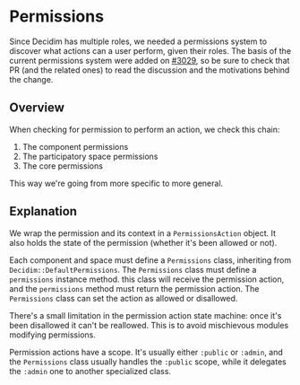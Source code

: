 # Permissions

Since Decidim has multiple roles, we needed a permissions system to discover what actions can a user perform, given their roles. The basis of the current permissions system were added on [\#3029](https://github.com/decidim/decidim/pull/3029), so be sure to check that PR (and the related ones) to read the discussion and the motivations behind the change.

## Overview

When checking for permission to perform an action, we check this chain:

1. The component permissions
1. The participatory space permissions
1. The core permissions

This way we're going from more specific to more general.

## Explanation

We wrap the permission and its context in a `PermissionsAction` object. It also holds the state of the permission (whether it's been allowed or not).

Each component and space must define a `Permissions` class, inheriting from `Decidim::DefaultPermissions`. The `Permissions` class must define a `permissions` instance method. this class will receive the permission action, and the `permissions` method must return the permission action. The `Permissions` class can set the action as allowed or disallowed.

There's a small limitation in the permission action state machine: once it's been disallowed it can't be reallowed. This is to avoid mischievous modules modifying permissions.

Permission actions have a scope. It's usually either `:public` or `:admin`, and the `Permissions` class usually handles the `:public` scope, while it delegates the `:admin` one to another specialized class.
